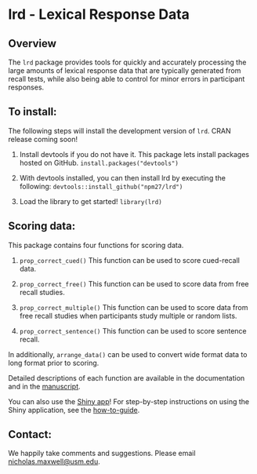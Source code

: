 # lrd - Lexical Response Data

## Overview

The `lrd` package provides tools for quickly and accurately processing the large amounts of lexical response data that are typically generated from recall tests, while also being able to control for minor errors in participant responses.

## To install:

The following steps will install the development version of `lrd`. CRAN release coming soon!

  1. Install devtools if you do not have it. This package lets install packages hosted on GitHub. `install.packages("devtools")`

  2. With devtools installed, you can then install lrd by executing the following: `devtools::install_github("npm27/lrd")`

  3. Load the library to get started! `library(lrd)`

## Scoring data:

This package contains four functions for scoring data.

  1. `prop_correct_cued()` This function can be used to score cued-recall data.

  2. `prop_correct_free()` This function can be used to score data from free recall studies.

  3. `prop_correct_multiple()` This function can be used to score data from free recall studies when participants study multiple or random lists.
  
  4. `prop_correct_sentence()` This function can be used to score sentence recall.

In additionally, `arrange_data()` can be used to convert wide format data to long format prior to scoring.

Detailed descriptions of each function are available in the documentation and in the [manuscript](https://link.springer.com/article/10.3758/s13428-021-01718-y).

You can also use the [Shiny app](https://npm27.shinyapps.io/lrd_shiny/)! For step-by-step instructions on using the Shiny application, see the [how-to-guide](https://www.macapsych.com/lexical-re).

## Contact:

We happily take comments and suggestions. Please email nicholas.maxwell@usm.edu.
